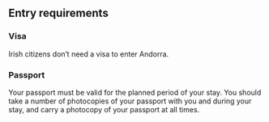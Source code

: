## Entry requirements

### Visa

Irish citizens don’t need a visa to enter Andorra.

### **Passport**

Your passport must be valid for the planned period of your stay. You should take a number of photocopies of your passport with you and during your stay, and carry a photocopy of your passport at all times.